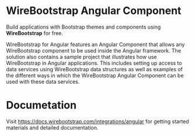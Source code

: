 # WireBootstrap Angular Component

Build applications with Bootstrap themes and components using **WireBootstrap** for free.

WireBootstrap for Angular features an Angular Component that allows any WireBootstrap component to be used inside the Angular framework.  The solution also contains a sample project that illustrates how use WireBootstrap in Angular applications.  This includes setting up access to data services using WireBootstrap data structures as well as examples of the different ways in which the WireBootstrap Angular Component can be used with these data services.

# Documetation
Visit https://docs.wirebootstrap.com/integrations/angular for getting started materials and detailed documentation.